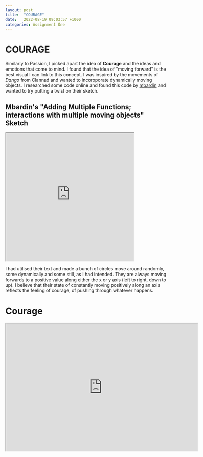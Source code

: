 ```yaml
---
layout: post
title:  "COURAGE"
date:   2022-08-19 09:03:57 +1000
categories: Assignment One
---
```

# COURAGE

Similarly to Passion, I picked apart the idea of **Courage** and the ideas and emotions that come to mind. I found that the idea of "moving forward" is the best visual I can link to this concept. I was inspired by the movements of *Dango* from Clannad and wanted to incoroporate dynamically moving objects. I researched some code online and found this code by [mbardin](https://editor.p5js.org/mbardin/sketches "mbardin") and wanted to try putting a twist on their sketch.

## Mbardin's "Adding Multiple Functions; interactions with multiple moving objects" Sketch
<iframe src="https://editor.p5js.org/mbardin/full/-WF_mjFV8" width=400 height=400></iframe>

I had utilised their text and made a bunch of circles move around randomly, some dynamically and some still, as I had intended. They are always moving forwards to a positive value along either the x or y axis (left to right, down to up). I believe that their state of constantly moving positively along an axis reflects the feeling of courage, of pushing through whatever happens.

# Courage
<iframe src="https://editor.p5js.org/mariakatrina/full/_7tqtko91" width=600 height=400></iframe>